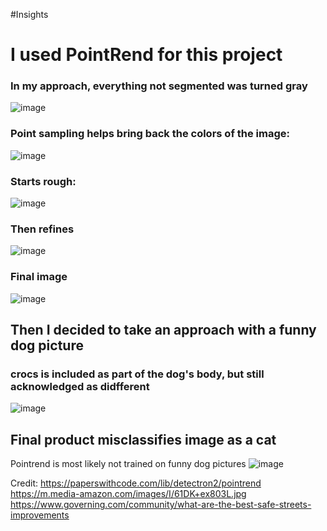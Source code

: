#Insights
# I used PointRend for this project
### In my approach, everything not segmented was turned gray
![image](https://github.com/AngelicSage/AI/assets/142240060/3c1c59bc-d9f7-4469-9d91-957031fc6d50)

### Point sampling helps bring back the colors of the image:
![image](https://github.com/AngelicSage/AI/assets/142240060/5fa2566b-29ec-4c25-b406-937e91253241)

### Starts rough:
![image](https://github.com/AngelicSage/AI/assets/142240060/a1cd6c08-2e7a-4bcf-a6fe-b340e91f9020)

### Then refines
![image](https://github.com/AngelicSage/AI/assets/142240060/c2b2926b-ff38-4ba3-ad54-bb8bc9fd65d2)

### Final image
![image](https://github.com/AngelicSage/AI/assets/142240060/0895a6ee-43c8-40bb-aef8-d393feadd59b)

## Then I decided to take an approach with a funny dog picture
### crocs is included as part of the dog's body, but still acknowledged as didfferent
![image](https://github.com/AngelicSage/AI/assets/142240060/ec8eb361-6f2e-483a-97c5-1f103e8a4570)

## Final product misclassifies image as a cat
Pointrend is most likely not trained on funny dog pictures
![image](https://github.com/AngelicSage/AI/assets/142240060/63d51e42-a479-4c03-bc66-652af0b1a178)



Credit:
https://paperswithcode.com/lib/detectron2/pointrend
https://m.media-amazon.com/images/I/61DK+ex803L.jpg 
https://www.governing.com/community/what-are-the-best-safe-streets-improvements 
